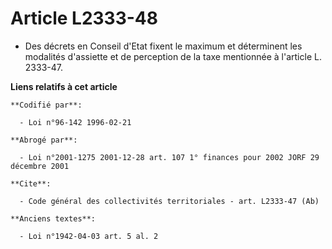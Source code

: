 # Article L2333-48

- Des décrets en Conseil d'Etat fixent le maximum et déterminent les modalités d'assiette et de perception de la taxe
mentionnée à l'article L. 2333-47.

**Liens relatifs à cet article**

	**Codifié par**:

	  - Loi n°96-142 1996-02-21

	**Abrogé par**:

	  - Loi n°2001-1275 2001-12-28 art. 107 1° finances pour 2002 JORF 29 décembre 2001

	**Cite**:

	  - Code général des collectivités territoriales - art. L2333-47 (Ab)

	**Anciens textes**:

	  - Loi n°1942-04-03 art. 5 al. 2
